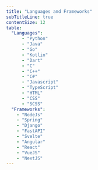 ```yaml
---
title: "Languages and Frameworks"
subTitleLine: true
contentSize: 12
table:
  "Languages":
      - "Python"
      - "Java"
      - "Go"
      - "Kotlin"
      - "Dart"
      - "C"
      - "C++"
      - "C#"
      - "Javascript"
      - "TypeScript"
      - "HTML"
      - "CSS"
      - "SCSS"
  "Frameworks":
    - "NodeJs"
    - "Spring"
    - "Django"
    - "FastAPI"
    - "Svelte"
    - "Angular"
    - "React"
    - "VueJS"
    - "NextJS"
---
```

